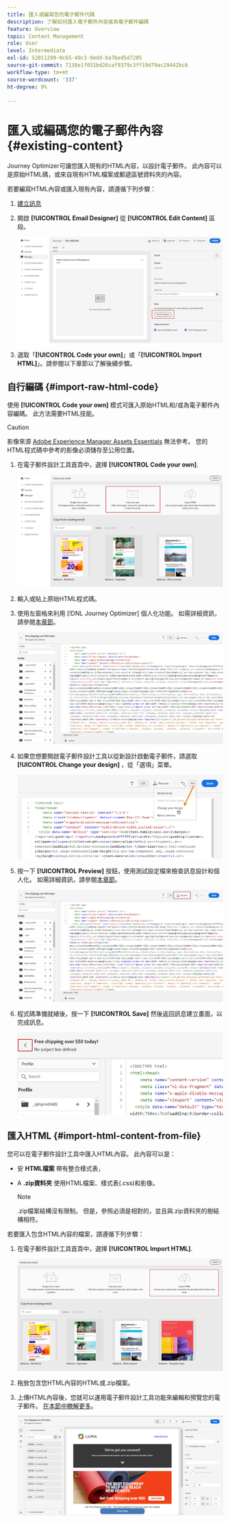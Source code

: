 ```yaml
---
title: 匯入或編寫您的電子郵件代碼
description: 了解如何匯入電子郵件內容或為電子郵件編碼
feature: Overview
topic: Content Management
role: User
level: Intermediate
exl-id: 52011299-0c65-49c3-9edd-ba7bed5d7205
source-git-commit: 7138e1f031bd26caf9379c3ff19d79ac29442bc6
workflow-type: tm+mt
source-wordcount: '337'
ht-degree: 9%

---
```


# 匯入或編碼您的電子郵件內容 {#existing-content}

Journey Optimizer可讓您匯入現有的HTML內容，以設計電子郵件。 此內容可以是原始HTML碼，或來自現有HTML檔案或郵遞區號資料夾的內容。

若要編寫HTML內容或匯入現有內容，請遵循下列步驟：

1. [建立訊息](create-message.md)

1. 開啟 **[!UICONTROL Email Designer]** 從 **[!UICONTROL Edit Content]** 區段。

   ![](assets/import-html_1.png)

1. 選取「**[!UICONTROL Code your own]**」或「**[!UICONTROL Import HTML]**」。請參閱以下章節以了解後續步驟。

## 自行編碼 {#import-raw-html-code}

使用 **[!UICONTROL Code your own]** 模式可匯入原始HTML和/或為電子郵件內容編碼。 此方法需要HTML技能。

>[!CAUTION]
>
> 影像來源 [Adobe Experience Manager Assets Essentials](assets-essentials.md) 無法參考。 您的HTML程式碼中參考的影像必須儲存至公用位置。

1. 在電子郵件設計工具首頁中，選擇 **[!UICONTROL Code your own]**.

   ![](assets/code-your-own.png)

1. 輸入或貼上原始HTML程式碼。

1. 使用左窗格來利用 [!DNL Journey Optimizer] 個人化功能。 如需詳細資訊，請參閱[本章節](personalization/personalize.md)。

   ![](assets/code-editor.png)

1. 如果您想要開啟電子郵件設計工具以從新設計啟動電子郵件，請選取 **[!UICONTROL Change your design]** ，從「選項」菜單。

   ![](assets/code-editor-change-design.png)

1. 按一下 **[!UICONTROL Preview]** 按鈕，使用測試設定檔來檢查訊息設計和個人化。 如需詳細資訊，請參閱[本章節](preview.md)。

   ![](assets/code-editor-preview.png)

1. 程式碼準備就緒後，按一下 **[!UICONTROL Save]** 然後返回訊息建立畫面，以完成訊息。

   ![](assets/code-editor-save.png)

## 匯入HTML {#import-html-content-from-file}

您可以在電子郵件設計工具中匯入HTML內容。 此內容可以是：

* 安 **HTML檔案** 帶有整合樣式表，
* A **.zip資料夾** 使用HTML檔案、樣式表(.css)和影像。

   >[!NOTE]
   >
   >.zip檔案結構沒有限制。 但是，參照必須是相對的，並且與.zip資料夾的樹結構相符。

若要匯入包含HTML內容的檔案，請遵循下列步驟：

1. 在電子郵件設計工具首頁中，選擇 **[!UICONTROL Import HTML]**.

   ![](assets/import-html_2.png)

1. 拖放包含您HTML內容的HTML或.zip檔案。

1. 上傳HTML內容後，您就可以運用電子郵件設計工具功能來編輯和預覽您的電子郵件。 [在本節中瞭解更多](create-email-content.md)。

   ![](assets/html-imported.png)
